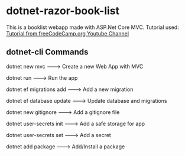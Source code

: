 # dotnet-razor-book-list

This is a booklist webapp made with ASP.Net Core MVC. Tutorial used:
[Tutorial from freeCodeCamp.org Youtube Channel](https://youtu.be/C5cnZ-gZy2I)

## dotnet-cli Commands

dotnet new mvc ---> Create a new Web App with MVC

dotnet run ---> Run the app

dotnet ef migrations add ---> Add a new migration

dotnet ef database update ---> Update database and migrations

dotnet new gitignore ---> Add a gitignore file

dotnet user-secrets init ---> Add a safe storage for app

dotnet user-secrets set ---> Add a secret

dotnet add package ---> Add/Install a package